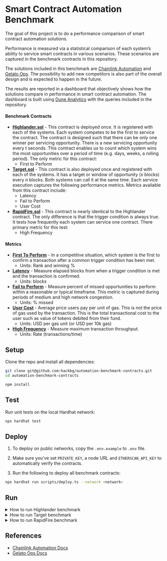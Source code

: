 # Smart Contract Automation Benchmark

The goal of this project is to do a performance comparison of smart contract automation solutions.

Performance is measured via a statistical comparison of each system’s ability to service smart contracts in various scenarios. These scenarios are captured in the benchmark contracts in this repository.

The solutions included in this benchmark are [Chainlink Automation](https://automation.chain.link) and [Gelato Ops](https://app.gelato.network). The possibility to add new competitors is also part of the overall design and is expected to happen in the future.

The results are reported in a dashboard that objectively shows how the solutions compare in performance in smart contract automation. The dashboard is built using [Dune Analytics](https://dune.com) with the queries included in the repository.

#### Benchmark Contracts

- **[Highlander.sol](/contracts/Highlander.sol)** - This contract is deployed once. It is registered with each of the systems. Each system competes to be the first to service the contract. The contract is designed such that there can be only one winner per servicing opportunity. There is a new servicing opportunity every t seconds. This contract enables us to count which system wins the most opportunities over a period of time (e.g. days, weeks, a rolling period). The only metric for this contract:
  - First to Perform
- **[Target.sol](/contracts/Target.sol)** - This contract is also deployed once and registered with each of the systems. It has a target or window of opportunity (x blocks) every n blocks. Both systems can call it at the same time. Each service execution captures the following performance metrics. Metrics available from this contract include:
  - Latency
  - Fail to Perform
  - User Cost
- **[RapidFire.sol](/contracts/RapidFire.sol)** - This contract is nearly identical to the Highlander contract. The only difference is that the trigger condition is always true. It tests how frequently each system can service one contract. There primary metric for this test:
  - High Frequency

#### Metrics

- **[First To Perform](/queries/dune/first-to-perform.sql)** - In a competitive situation, which system is the first to confirm a
  transaction after a common trigger condition has been met.
  - Units: Rank and winning %
- **[Latency](/queries/dune/latency.sql)** - Measure elapsed blocks from when a trigger condition is met and the transaction is confirmed.
  - Units: blocks
- **[Fail to Perform](/queries/dune/fail-to-perform.sql)** - Measure percent of missed opportunities to perform within a reasonable or typical timeframe. This metric is captured during periods of medium and high network congestion.
  - Units: % missed
- **[User Cost](/queries/dune/user-cost.sql)** - Average price users pay per unit of gas. This is not the price of gas used by the transaction. This is the total transactional cost to the user such as value of tokens debited from their fund.
  - Units: USD per gas unit (or USD per 10k gas)
- **[High Frequency](/queries/dune/high-frequency.sql)** - Measure maximum transaction throughput.
  - Units: Rate (transactions/time)

## Setup

Clone the repo and install all dependencies:

```bash
git clone git@github.com:hackbg/automation-benchmark-contracts.git
cd automation-benchmark-contracts

npm install
```

## Test

Run unit tests on the local Hardhat network:

```bash
npx hardhat test
```

## Deploy

1. To deploy on public networks, copy the `.env.example` to `.env` file.

2. Make sure you've set `PRIVATE_KEY`, a node URL and `ETHERSCAN_API_KEY` to automatically verify the contracts.

3. Run the following to deploy all benchmark contracts:

```bash
npx hardhat run scripts/deploy.ts --network <network>
```

## Run

<details>
  <summary>How to run Highlander benchmark</summary>

1. Register your `Highlander` deployment as Upkeep on [Chainlink Automation](https://automation.chain.link/) with 200K gas limit. It requires minumum of 5 LINK but more may be needed depending on the network, the congestion and the timeframe you want to run this benchmark.

2. Register the same `Highlander` deployment as Task on [Gelato Automation](https://app.gelato.network/).

   2.1 Select `exec` as function to be automated.

   2.2 Use the `Highlander` contract address as resolver and select the `checker` function to be called.

   2.3 Deposit enough native tokens to allow running for the timeframe of the benchmark.

3. Stop the Chainlink Upkeep and Gelato Task once the decided benchmark timeframe has ended.

4. Submit your `Highlander` contract for decoding at [Dune Analytics](https://dune.com/contracts/new).

5. Paste the [First To Perform query](/queries/dune/first-to-perform.sql) into a [new Dune query](https://dune.com/queries).

6. Set all required parameters.

   6.1 `Name of Dune project` is the name you set when submitting the contract for decoding.

   6.2 `First block of test timeframe` must cut the first transaction which is won by the system that is registered first.

   6.3 `Last block of test timeframe` marks the end of the benchmark timeframe.

7. Run the query.

</details>

<details>
  <summary>How to run Target benchmark</summary>

1. Register your `Target` deployment as Upkeep on [Chainlink Automation](https://automation.chain.link/) with 200K gas limit. It requires minumum of 5 LINK but more may be needed depending on the network, the congestion and the timeframe you want to run this benchmark.

2. Register the same `Target` deployment as Task on [Gelato Automation](https://app.gelato.network/).

   2.1 Select `exec` as function to be automated.

   2.2 Use the `Target` contract address as resolver and select the `checker` function to be called.

   2.3 Deposit enough native tokens to allow running for the timeframe of the benchmark.

3. Stop the Chainlink Upkeep and Gelato Task once the decided benchmark timeframe has ended.

4. Submit your `Target` contract for decoding at [Dune Analytics](https://dune.com/contracts/new).

5. Paste the [Latency query](/queries/dune/latency.sql)) into a [new Dune query](https://dune.com/queries).

6. Paste the [Fail to Perform query](/queries/dune/fail-to-perform.sql) into a [new Dune query](https://dune.com/queries).

7. Paste the [User Cost query](/queries/dune/user-cost.sql) into a [new Dune query](https://dune.com/queries).

8. Set all required parameters to all queries.

   8.1 `Name of Dune project` is the name you set when submitting the contract for decoding.

   8.2 `First block of test timeframe` must cut the first transaction of each systems because it's difficult to register them altogether and at an exact block number.

   8.3 `Last block of test timeframe` marks the end of the benchmark timeframe.

9. Run the queries.

</details>

<details>
  <summary>How to run RapidFire benchmark</summary>

1. Register your `RapidFire` deployment as Upkeep on [Chainlink Automation](https://automation.chain.link/) with 200K gas limit. It requires minumum of 5 LINK but more may be needed depending on the network, the congestion and the timeframe you want to run this benchmark.

2. Register the same `RapidFire` deployment as Task on [Gelato Automation](https://app.gelato.network/).

   2.1 Select `exec` as function to be automated.

   2.2 Use the `RapidFire` contract address as resolver and select the `checker` function to be called.

   2.3 Deposit enough native tokens to allow running for the timeframe of the benchmark.

3. Stop the Chainlink Upkeep and Gelato Task once the decided benchmark timeframe has ended.

4. Submit your `RapidFire` contract for decoding at [Dune Analytics](https://dune.com/contracts/new).

5. Paste the [High Frequency query](/queries/dune/high-frequency.sql) into a [new Dune query](https://dune.com/queries).

6. Set all required parameters.

   6.1 `Name of Dune project` is the name you set when submitting the contract for decoding.

   6.2 `First block of test timeframe` must cut the first transactions which were submitted before all systems were registered and running.

   6.3 `Last block of test timeframe` marks the end of the benchmark timeframe.

7. Run the query.

</details>

## References

- [Chainlink Automation Docs](https://docs.chain.link/docs/chainlink-automation/introduction)
- [Gelato Ops Docs](https://docs.gelato.network/introduction/what-is-gelato)
